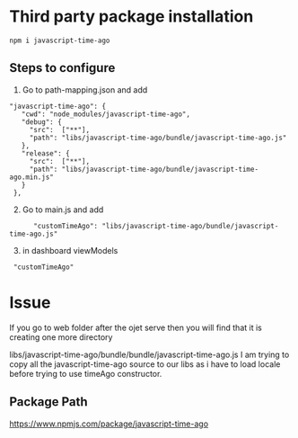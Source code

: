 # Third party package installation

`npm i javascript-time-ago`

##  Steps to configure
 1. Go to path-mapping.json and add 
   ```
  "javascript-time-ago": {
      "cwd": "node_modules/javascript-time-ago",
      "debug": {
        "src":  ["**"],
        "path": "libs/javascript-time-ago/bundle/javascript-time-ago.js"
      },
      "release": {
        "src":  ["**"],
        "path": "libs/javascript-time-ago/bundle/javascript-time-ago.min.js"
      }
    },
 
   ```
2. Go to main.js and add
  ```
        "customTimeAgo": "libs/javascript-time-ago/bundle/javascript-time-ago.js"
  ```
3. in dashboard viewModels
  ```
   "customTimeAgo"
  ```

# Issue
If you go to web folder after the ojet serve then you will find that it is creating one more directory

libs/javascript-time-ago/bundle/bundle/javascript-time-ago.js
I am trying to copy all the javascript-time-ago source to our libs as i have to load locale before trying to use timeAgo constructor.

## Package Path
https://www.npmjs.com/package/javascript-time-ago